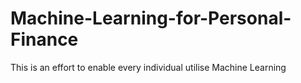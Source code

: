 # Machine-Learning-for-Personal-Finance
This is an effort to enable every individual utilise Machine Learning 

